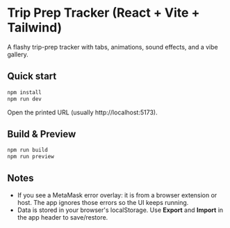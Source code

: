 # Trip Prep Tracker (React + Vite + Tailwind)

A flashy trip-prep tracker with tabs, animations, sound effects, and a vibe gallery.

## Quick start

```bash
npm install
npm run dev
```

Open the printed URL (usually http://localhost:5173).

## Build & Preview

```bash
npm run build
npm run preview
```

## Notes

- If you see a MetaMask error overlay: it is from a browser extension or host. The app ignores those errors so the UI keeps running.
- Data is stored in your browser's localStorage. Use **Export** and **Import** in the app header to save/restore.
